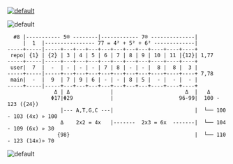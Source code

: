 [![default](https://user-images.githubusercontent.com/8466209/201387892-26680e27-bbd9-494c-9e8b-c14226f346d5.png)](https://en.wikipedia.org/wiki/List_of_regions_in_the_human_brain)

![default](https://user-images.githubusercontent.com/36441664/72667103-cd06fe80-3a4a-11ea-85fe-c75d551fa049.jpg)
```
  #8 |----------- 5® --------|------------ 7® --------------|
     |  1  |---------------- 77 = 4² + 5² + 6² -------------|
-----+-----|-----+---+---+---+---+---+---+---+----+----+----+
 repo| {1} | {2} | 3 | 4 | 5 | 6 | 7 | 8 | 9 | 10 | 11 |{12}| 1,77
-----+-----|-----+---+---+---+---+---+---+---+----+----+----+
 user|  7  |  -  | - | - | - | 7 | 8 | - | - |  8 |  8 |  3 |
-----+-----|-----+---+---+---+---+---+---+---+----+----+----+ 7,78
 main|  -  |  9  | 7 | 9 | 6 | - | - | 8 | 5 |  - |  - |  - |
-----+-----|-----+---+---+---+---+---+---+---+----+----+----+
               Δ | Δ             |                       Δ  |   Δ
              Φ17|Φ29            |                     96-99|  100 - 123 ({24})
                 |--- A,T,G,C ---|                          |  └── 100 - 103 (4x) » 100
                 Δ    2x2 = 4x   |-------  2x3 = 6x  -------|  └── 104 - 109 (6x) » 30
                {98}                                        |  └── 110 - 123 (14x)» 70
```
![default](https://user-images.githubusercontent.com/36441664/85206005-39af5d80-b349-11ea-851a-56309342b53f.png)
